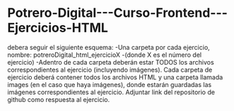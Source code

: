 # Potrero-Digital---Curso-Frontend---Ejercicios-HTML
debera seguir el siguiente esquema:  -Una carpeta por cada ejercicio, nombre: potreroDigital_html_ejercicioX -(donde X es el número del ejercicio) -Adentro de cada carpeta deberán estar TODOS los archivos correspondientes al ejercicio (incluyendo imágenes). Cada carpeta de ejercicio deberá contener todos los archivos HTML y una carpeta llamada images (en el caso que haya imágenes), donde estarán guardadas las imágenes correspondientes al ejercicio.   Adjuntar link del repositorio de github como respuesta al ejercicio.
